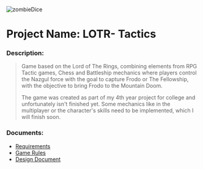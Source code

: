 ![zombieDice](https://user-images.githubusercontent.com/36605703/123330395-dea0df80-d535-11eb-856c-366a837900c1.jpg)

# Project Name: LOTR- Tactics
### Description:
>Game based on the Lord of The Rings, combining elements from RPG Tactic games, Chess and Battleship mechanics where players control the Nazgul force with the goal to capture Frodo or The Fellowship, with the objective to bring Frodo to the Mountain Doom.
>
>The game was created as part of my 4th year project for college and unfortunately isn't finished yet. Some mechanics like in the multiplayer or the character's skills need to be implemented, which I will finish soon.

### Documents:

- [Requirements](https://github.com/EvandroGomezQuintino/zombieDice/blob/master/Assignment%20Title%20Sheet%20CP%20Zombie%20Dice.pdf)
- [Game Rules](https://github.com/Ramisar/zombieDice/blob/78d4db167ed940d008f5471d1d4a57e29761f48a/ZDRules_English.pdf)
- [Design Document](https://github.com/Ramisar/zombieDice/blob/master/Design%20Document%20-%20Assignment%203.pdf)
